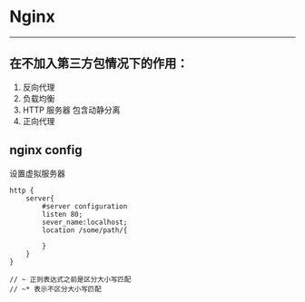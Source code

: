 # Nginx

---
## 在不加入第三方包情况下的作用：
1. 反向代理
2. 负载均衡
3. HTTP 服务器 包含动静分离
4. 正向代理

## nginx config 
设置虚拟服务器
```
http {
    server{
        #server configuration
        listen 80;
        sever_name:localhost;
        location /some/path/{

        }
    }
}

// ~ 正则表达式之前是区分大小写匹配
// ~* 表示不区分大小写匹配
```

